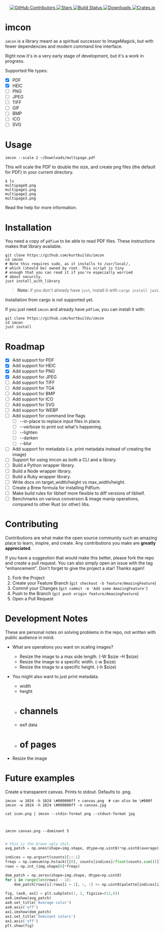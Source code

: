 <div id="top"></div>

<p align="center">
<a href="https://github.com/kurtbuilds/imcon/graphs/contributors">
    <img src="https://img.shields.io/github/contributors/kurtbuilds/imcon.svg?style=flat-square" alt="GitHub Contributors" />
</a>
<a href="https://github.com/kurtbuilds/imcon/stargazers">
    <img src="https://img.shields.io/github/stars/kurtbuilds/imcon.svg?style=flat-square" alt="Stars" />
</a>
<a href="https://github.com/kurtbuilds/imcon/actions">
    <img src="https://img.shields.io/github/workflow/status/kurtbuilds/imcon/test?style=flat-square" alt="Build Status" />
</a>
<a href="https://crates.io/crates/imcon">
    <img src="https://img.shields.io/crates/d/imcon?style=flat-square" alt="Downloads" />
</a>
<a href="https://crates.io/crates/imcon">
    <img src="https://img.shields.io/crates/v/imcon?style=flat-square" alt="Crates.io" />
</a>

</p>

# imcon

`imcon` is a library meant as a spiritual successor to ImageMagick, but with fewer dependencies and 
modern command line interface.

Right now it's in a very early stage of development, but it's a work in progress.

Supported file types:

- [x] PDF
- [x] HEIC
- [ ] PNG
- [ ] JPEG
- [ ] TIFF
- [ ] GIF
- [ ] BMP
- [ ] ICO
- [ ] SVG

# Usage

    imcon --scale 2 ~/Downloads/multipage.pdf

This will scale the PDF to double the size, and create png files (the default for PDF) in your current directory.

```
$ ls
multipage0.png
multipage1.png
multipage2.png
multipage3.png
```

Read the help for more information.

# Installation

You need a copy of `pdfium` to be able to read PDF files. These
instructions makes that library available.

    git clone https://github.com/kurtbuilds/imcon
    cd imcon
    # Note this requires sudo, as it installs to /usr/local/, 
    # which (should be) owned by root. This script is tiny
    # enough that you can read it if you're especially worried 
    # about security.
    just install_with_library

> **Note:** if you don't already have `just`, install it with `cargo install just`.

Installation from cargo is not supported yet.

If you just need `imcon` and already have `pdfium`, you can install it with:

    git clone https://github.com/kurtbuilds/imcon
    cd imcon
    just install

# Roadmap

- [x] Add support for PDF
- [x] Add support for HEIC
- [x] Add support for PNG
- [x] Add support for JPEG
- [ ] Add support for TIFF
- [ ] Add support for TGA
- [ ] Add support for BMP
- [ ] Add support for ICO
- [ ] Add support for SVG
- [ ] Add support for WEBP
- [ ] Add support for command line flags
  - [ ] --in-place to replace input files in place.
  - [ ] --verbose to print out what's happening.
  - [ ] --lighten
  - [ ] --darken
  - [ ] --blur
- [ ] Add support for metadata (i.e. print metadata instead of creating the image)
- [ ] Support for using imcon as both a CLI and a library.
- [ ] Build a Python wrapper library.
- [ ] Build a Node wrapper library.
- [ ] Build a Ruby wrapper library.
- [ ] Write docs on target_width/height vs max_width/height.
- [ ] Create a Brew formula for installing Pdfium.
- [ ] Make build rules for libheif more flexible to diff versions of libheif.
- [ ] Benchmarks on various conversion & image manip operations, compared to other Rust (or other) libs.

# Contributing

Contributions are what make the open source community such an amazing place to learn, inspire, and create. Any contributions you make are **greatly appreciated**.

If you have a suggestion that would make this better, please fork the repo and create a pull request. You can also simply open an issue with the tag "enhancement".
Don't forget to give the project a star! Thanks again!

1. Fork the Project
2. Create your Feature Branch (`git checkout -b feature/AmazingFeature`)
3. Commit your Changes (`git commit -m 'Add some AmazingFeature'`)
4. Push to the Branch (`git push origin feature/AmazingFeature`)
5. Open a Pull Request

# Development Notes

These are personal notes on solving problems in the repo, not written with public audience in mind.

- What are operations you want on scaling images?
    - Resize the image to a max side length.  (-W $size -H $size)
    - Resize the image to a specific width. (-w $size)
    - Resize the image to a specific height. (-h $size)

- You might also want to just print metadata.
  - width
  - height
  - # channels
  - exif data
  - # of pages
- Resize the image 


# Future examples

Create a transparent canvas. Prints to stdout. Defaults to .png.

    imcon -w 1024 -h 1024 \#000000ff > canvas.png  # can also be \#000f
    imcon -w 1024 -h 1024 \#000000ff -o canvas.jpg

    cat icon.png | imcon --stdin-format png --stdout-format jpg



    imcon canvas.png --dominant 5 



```python

# this is the brown ugly shit.
avg_patch = np.ones(shape=img.shape, dtype=np.uint8)*np.uint8(average)

indices = np.argsort(counts)[::-1]   
freqs = np.cumsum(np.hstack([[0], counts[indices]/float(counts.sum())]))
rows = np.int_(img.shape[0]*freqs)

dom_patch = np.zeros(shape=img.shape, dtype=np.uint8)
for i in range(len(rows) - 1):
    dom_patch[rows[i]:rows[i + 1], :, :] += np.uint8(palette[indices[i]])
    
fig, (ax0, ax1) = plt.subplots(1, 2, figsize=(12,6))
ax0.imshow(avg_patch)
ax0.set_title('Average color')
ax0.axis('off')
ax1.imshow(dom_patch)
ax1.set_title('Dominant colors')
ax1.axis('off')
plt.show(fig)


```